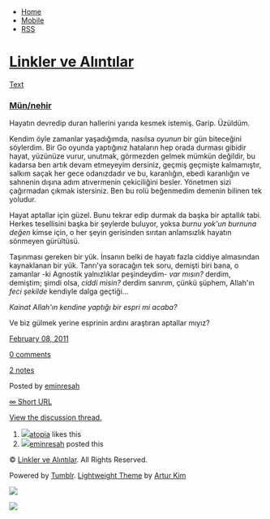 -   [Home](/)
-   [Mobile](/mobile)
-   [RSS](http://eminresah.tumblr.com/rss)

[Linkler ve Alıntılar](/)
=========================

[Text](http://eminresah.tumblr.com/post/3171249146/mun-nehir)

### [Mün/nehir](http://eminresah.tumblr.com/post/3171249146/mun-nehir)

Hayatın devredip duran hallerini yarıda kesmek istemiş. Garip. Üzüldüm.

Kendim öyle zamanlar yaşadığımda, nasılsa *oyunun* bir gün biteceğini
söylerdim. Bir Go oyunda yaptığınız hataların hep orada durması gibidir
hayat, yüzünüze vurur, unutmak, görmezden gelmek mümkün değildir, bu
kadarsa ben artık devam etmeyeyim dersiniz, geçmiş geçmişte kalmamıştır,
salkım saçak her gece odanızdadır ve bu, karanlığın, ebedi karanlığın ve
sahnenin dışına adım atıvermenin çekiciliğini besler. Yönetmen sizi
çağırmadan çıkmak istersiniz. Ben bu rolü beğenmedim demenin bilinen tek
yoludur.

Hayat aptallar için güzel. Bunu tekrar edip durmak da başka bir aptallık
tabi. Herkes tesellisini başka bir şeylerde buluyor, yoksa *burnu yok'un
burnuna değen* kimse için, o her şeyin gerisinden sırıtan anlamsızlık
hayatın sönmeyen gürültüsü.

Taşınması gereken bir yük. İnsanın belki de hayatı fazla ciddiye
almasından kaynaklanan bir yük. Tanrı'ya soracağın tek soru, demişti
biri bana, o zamanlar -ki Agnostik yalnızlıklar peşindeydim- *var
mısın?* derdim, demiştim; şimdi olsa, *ciddi misin?* derdim sanırım,
çünkü şüphem, Allah'ın *feci şekilde* kendiyle dalga geçtiği…

*Kainat Allah'ın kendine yaptığı bir espri mi acaba?*

Ve biz gülmek yerine esprinin ardını araştıran aptallar mıyız?

[February 08,
2011](http://eminresah.tumblr.com/post/3171249146/mun-nehir)

[0
comments](http://eminresah.tumblr.com/post/3171249146/mun-nehir#disqus_thread)

[2 notes](http://eminresah.tumblr.com/post/3171249146/mun-nehir#notes)

Posted by [eminresah](http://eminresah.tumblr.com/)

[∞ Short URL](http://tmblr.co/ZWS1Oy2z1Mlw)

[View the discussion thread.](http://erblog.disqus.com/?url=ref)

1.  [![](http://33.media.tumblr.com/avatar_7a29a742b4e8_16.png)](http://atopia.tumblr.com/ "Atopial ")[atopia](http://atopia.tumblr.com/ "Atopial")
    likes this
2.  [![](http://38.media.tumblr.com/avatar_06c8562d8d9e_16.png)](http://eminresah.tumblr.com/ "Linkler ve Alıntılar")[eminresah](http://eminresah.tumblr.com/ "Linkler ve Alıntılar")
    posted this

© [Linkler ve Alıntılar](/). All Rights Reserved.

Powered by [Tumblr](http://tumblr.com). [Lightweight
Theme](http://www.tumblr.com/theme/10820) by [Artur
Kim](http://arturkim.com)

![](https://px.srvcs.tumblr.com/impixu?T=1434918864&J=eyJ0eXBlIjoidXJsIiwidXJsIjoiaHR0cDpcL1wvZW1pbnJlc2FoLnR1bWJsci5jb21cL3Bvc3RcLzMxNzEyNDkxNDZcL211bi1uZWhpciIsInJlcXR5cGUiOjAsInJvdXRlIjoiXC9wb3N0XC86aWRcLzpzdW1tYXJ5Iiwibm9zY3JpcHQiOjF9&U=NLCAPHPGNH&K=082efabcb4c28f1b02c2b134a948a3e3748f024821066a6bdd82b0acd2f99ac8&R=)

![](https://px.srvcs.tumblr.com/impixu?T=1434918864&J=eyJ0eXBlIjoicG9zdCIsInVybCI6Imh0dHA6XC9cL2VtaW5yZXNhaC50dW1ibHIuY29tXC9wb3N0XC8zMTcxMjQ5MTQ2XC9tdW4tbmVoaXIiLCJyZXF0eXBlIjowLCJyb3V0ZSI6IlwvcG9zdFwvOmlkXC86c3VtbWFyeSIsInBvc3RzIjpbeyJwb3N0aWQiOiIzMTcxMjQ5MTQ2IiwiYmxvZ2lkIjoiMzY0ODAyOCIsInNvdXJjZSI6MzN9XSwibm9zY3JpcHQiOjF9&U=NNAFKBMAJL&K=a8e8e5863092e228f76988225ce05aa032bf026592686b6a85d7e8fc868b39a1&R=)

